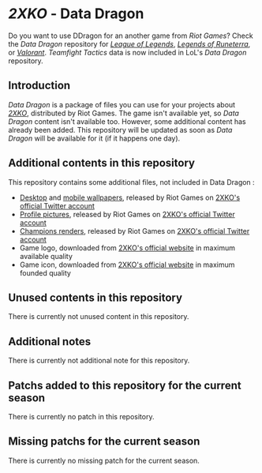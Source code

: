 # _2XKO_ - Data Dragon

Do you want to use DDragon for an another game from _Riot Games_? Check the _Data Dragon_ repository for [_League of Legends_](https://github.com/InFinity54/LoL_DDragon), [_Legends of Runeterra_](https://github.com/InFinity54/LoR_DDragon), or [_Valorant_](https://github.com/InFinity54/Valorant_DDragon). _Teamfight Tactics_ data is now included in LoL's _Data Dragon_ repository.

## Introduction
_Data Dragon_ is a package of files you can use for your projects about [_2XKO_](https://2xko.riotgames.com), distributed by Riot Games. The game isn't available yet, so _Data Dragon_ content isn't available too. However, some additional content has already been added. This repository will be updated as soon as _Data Dragon_ will be available for it (if it happens one day).

## Additional contents in this repository
This repository contains some additional files, not included in Data Dragon :

- [Desktop](https://twitter.com/Play2XKO/status/1761088532461011109) and [mobile wallpapers](https://twitter.com/Play2XKO/status/1761092173037220334), released by Riot Games on [2XKO's official Twitter account](https://twitter.com/Play2XKO)
- [Profile pictures](https://twitter.com/Play2XKO/status/1761092639678677404), released by Riot Games on [2XKO's official Twitter account](https://twitter.com/Play2XKO)
- [Champions renders](https://twitter.com/Play2XKO/status/1761135229916582275), released by Riot Games on [2XKO's official Twitter account](https://twitter.com/Play2XKO)
- Game logo, downloaded from [2XKO's official website](https://2xko.riotgames.com) in maximum available quality
- Game icon, downloaded from [2XKO's official website](https://2xko.riotgames.com) in maximum founded quality

## Unused contents in this repository
There is currently not unused content in this repository.

## Additional notes
There is currently not additional note for this repository.

## Patchs added to this repository for the current season
There is currently no patch in this repository.

## Missing patchs for the current season
There is currently no missing patch for the current season.